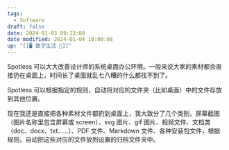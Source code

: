 ```yaml
---
tags:
  - Software
draft: false
date: 2024-01-03 09:13:09
date modified: 2024-01-04 10:00:08
up: "[[🖥️ 数字生活 💽]]"
---
```


Spotless 可以大大改善设计师的系统桌面办公环境。一般来说大家的素材都会直接扔在桌面上，时间长了桌面就乱七八糟的什么都找不到了。

Spotless 可以根据指定的规则，自动将对应的文件夹（比如桌面）中的文件存放到其他位置。

现在我还是直接把各种素材文件都扔到桌面上，我大致分了几个类别，屏幕截图（图片名称里包含屏幕或 screen）、svg 图片、gif 图片、视频文件、文档类（doc、docx、txt……）、PDF 文件、Markdown 文件、各种安装包文件，根据规则，自动把这些对应的文件放到设置的归档文件夹中。

